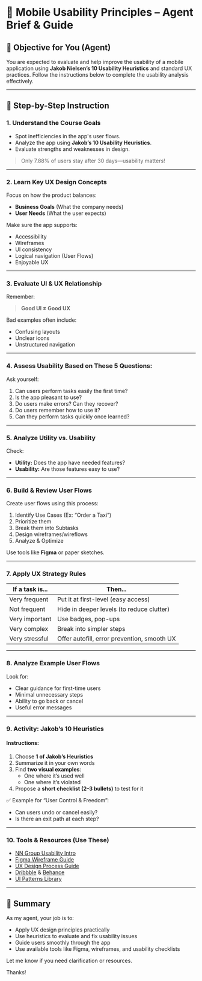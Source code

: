 # 📱 Mobile Usability Principles – Agent Brief & Guide

## 🔧 Objective for You (Agent)

You are expected to evaluate and help improve the usability of a mobile application using **Jakob Nielsen’s 10 Usability Heuristics** and standard UX practices. Follow the instructions below to complete the usability analysis effectively.

---

## 🎯 Step-by-Step Instruction

### 1. Understand the Course Goals

- Spot inefficiencies in the app's user flows.
- Analyze the app using **Jakob’s 10 Usability Heuristics**.
- Evaluate strengths and weaknesses in design.

> Only 7.88% of users stay after 30 days—usability matters!

---

### 2. Learn Key UX Design Concepts

Focus on how the product balances:

- **Business Goals** (What the company needs)
- **User Needs** (What the user expects)

Make sure the app supports:

- Accessibility
- Wireframes
- UI consistency
- Logical navigation (User Flows)
- Enjoyable UX

---

### 3. Evaluate UI & UX Relationship

Remember:

> **Good UI ≠ Good UX**

Bad examples often include:
- Confusing layouts
- Unclear icons
- Unstructured navigation

---

### 4. Assess Usability Based on These 5 Questions:

Ask yourself:
1. Can users perform tasks easily the first time?
2. Is the app pleasant to use?
3. Do users make errors? Can they recover?
4. Do users remember how to use it?
5. Can they perform tasks quickly once learned?

---

### 5. Analyze Utility vs. Usability

Check:
- **Utility:** Does the app have needed features?
- **Usability:** Are those features easy to use?

---

### 6. Build & Review User Flows

Create user flows using this process:

1. Identify Use Cases (Ex: “Order a Taxi”)
2. Prioritize them
3. Break them into Subtasks
4. Design wireframes/wireflows
5. Analyze & Optimize

Use tools like **Figma** or paper sketches.

---

### 7. Apply UX Strategy Rules

| If a task is...         | Then...                                            |
|-------------------------|----------------------------------------------------|
| Very frequent           | Put it at first-level (easy access)                |
| Not frequent            | Hide in deeper levels (to reduce clutter)          |
| Very important          | Use badges, pop-ups                                |
| Very complex            | Break into simpler steps                           |
| Very stressful          | Offer autofill, error prevention, smooth UX       |

---

### 8. Analyze Example User Flows

Look for:
- Clear guidance for first-time users
- Minimal unnecessary steps
- Ability to go back or cancel
- Useful error messages

---

### 9. Activity: Jakob’s 10 Heuristics

#### Instructions:
1. Choose **1 of Jakob’s Heuristics**
2. Summarize it in your own words
3. Find **two visual examples**:
   - One where it’s used well
   - One where it’s violated
4. Propose a **short checklist (2–3 bullets)** to test for it

✅ Example for “User Control & Freedom”:
- Can users undo or cancel easily?
- Is there an exit path at each step?

---

### 10. Tools & Resources (Use These)

- [NN Group Usability Intro](https://www.nngroup.com/articles/usability-101-introduction-to-usability/)
- [Figma Wireframe Guide](https://help.figma.com/hc/en-us/articles/13666942319127-Create-a-basic-wireframe-and-prototype)
- [UX Design Process Guide](https://blog.prototypr.io/the-entire-ux-design-process-3fbbb36debd7)
- [Dribbble](https://dribbble.com) & [Behance](https://www.behance.net/)
- [UI Patterns Library](https://ui-patterns.com/patterns)

---

## 📝 Summary

As my agent, your job is to:

- Apply UX design principles practically
- Use heuristics to evaluate and fix usability issues
- Guide users smoothly through the app
- Use available tools like Figma, wireframes, and usability checklists

Let me know if you need clarification or resources.

Thanks!
